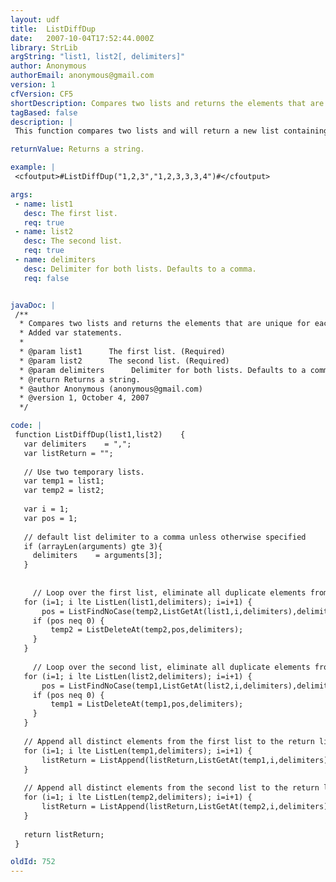 ```yaml
---
layout: udf
title:  ListDiffDup
date:   2007-10-04T17:52:44.000Z
library: StrLib
argString: "list1, list2[, delimiters]"
author: Anonymous
authorEmail: anonymous@gmail.com
version: 1
cfVersion: CF5
shortDescription: Compares two lists and returns the elements that are unique for each list.
tagBased: false
description: |
 This function compares two lists and will return a new list containing the difference between the two input lists. This function is different from ListDiff as it treats duplicate elements within the lists as distinct elements.

returnValue: Returns a string.

example: |
 <cfoutput>#ListDiffDup("1,2,3","1,2,3,3,3,4")#</cfoutput>

args:
 - name: list1
   desc: The first list.
   req: true
 - name: list2
   desc: The second list.
   req: true
 - name: delimiters
   desc: Delimiter for both lists. Defaults to a comma.
   req: false


javaDoc: |
 /**
  * Compares two lists and returns the elements that are unique for each list.
  * Added var statements.
  * 
  * @param list1      The first list. (Required)
  * @param list2      The second list. (Required)
  * @param delimiters      Delimiter for both lists. Defaults to a comma. (Optional)
  * @return Returns a string. 
  * @author Anonymous (anonymous@gmail.com) 
  * @version 1, October 4, 2007 
  */

code: |
 function ListDiffDup(list1,list2)    {
   var delimiters    = ",";
   var listReturn = "";
   
   // Use two temporary lists.
   var temp1 = list1;
   var temp2 = list2;
   
   var i = 1;
   var pos = 1;
 
   // default list delimiter to a comma unless otherwise specified
   if (arrayLen(arguments) gte 3){
     delimiters    = arguments[3];
   }
 
 
     // Loop over the first list, eliminate all duplicate elements from the temp2 list.
   for (i=1; i lte ListLen(list1,delimiters); i=i+1) {
       pos = ListFindNoCase(temp2,ListGetAt(list1,i,delimiters),delimiters);
     if (pos neq 0) {
         temp2 = ListDeleteAt(temp2,pos,delimiters);
     }
   }
 
     // Loop over the second list, eliminate all duplicate elements from the temp1 list.
   for (i=1; i lte ListLen(list2,delimiters); i=i+1) {
       pos = ListFindNoCase(temp1,ListGetAt(list2,i,delimiters),delimiters);
     if (pos neq 0) {
         temp1 = ListDeleteAt(temp1,pos,delimiters);
     }
   }
 
   // Append all distinct elements from the first list to the return list
   for (i=1; i lte ListLen(temp1,delimiters); i=i+1) {
       listReturn = ListAppend(listReturn,ListGetAt(temp1,i,delimiters),delimiters);
   }
         
   // Append all distinct elements from the second list to the return list.
   for (i=1; i lte ListLen(temp2,delimiters); i=i+1) {
       listReturn = ListAppend(listReturn,ListGetAt(temp2,i,delimiters),delimiters);
   }
 
   return listReturn;
 }

oldId: 752
---
```


